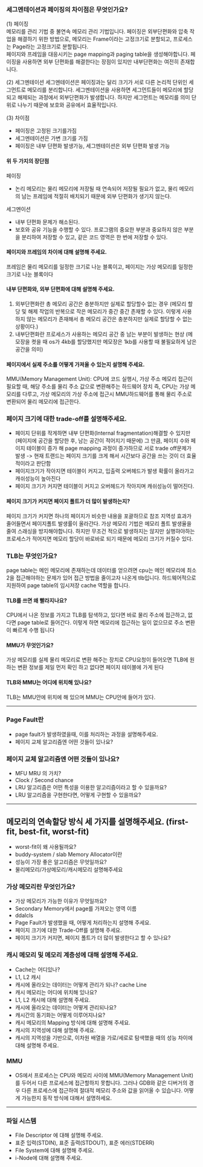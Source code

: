 ### 세그멘테이션과 페이징의 차이점은 무엇인가요?
(1) 페이징  
메모리를 관리 기법 중 불연속 메모리 관리 기법입니다. 페이징은 외부단편화와 압축 작업을 해결하기 위한 방법으로, 메모리는 Frame이라는 고정크기로 분할되고, 프로세스는 Page라는 고정크기로 분할됩니다.    
페이지와 프레임을 대응시키는 page mapping과 paging table을 생성해야합니다.
페이징을 사용하면 외부 단편화를 해결한다는 장점이 있지만 내부단편화는 여전히 존재합니다.

(2) 세그멘테이션
세그멘테이션은 페이징과는 달리 크기가 서로 다른 논리적 단위인 세그먼트로 메모리를 분리합니다. 세그멘테이션을 사용하면 세그먼트들이 메모리에 할당되고 해제되는 과정에서 외부단편화가 발생합니다. 하지만 세그먼트는 메모리를 의미 단위로 나누기 때문에 보호와 공유에서 효율적입니다.  

(3) 차이점
- 페이징은 고정된 크기를가짐  
- 세그멘테이션은 가변 크기를 가짐
- 페이징은 내부 단편화 발생가능, 세그멘테이션은 외부 단편화 발생 가능

#### 위 두 가지의 장단점   
페이징 
- 논리 메모리는 물리 메모리에 저장될 때 연속되어 저장될 필요가 없고, 물리 메모리의 남는 프레임에 적절히 배치되기 때문에 외부 단편화가 생기지 않는다.   


세그멘이션 
- 내부 단편화 문제가 해소된다.
- 보호와 공유 기능을 수행할 수 있다. 프로그램의 중요한 부분과 중요하지 않은 부분을 분리하여 저장할 수 있고, 같은 코드 영역은 한 번에 저장할 수 있다.  

#### 페이지와 프레임의 차이에 대해 설명해 주세요.
프레임은 물리 메모리를 일정한 크기로 나눈 블록이고, 페이지는 가상 메모리를 일정한 크기로 나눈 블록이다


#### 내부 단편화와, 외부 단편화에 대해 설명해 주세요.
1. 외부단편화란 총 메모리 공간은 충분하지만 실제로 할당할수 없는 경우
(메모리 할당 및 해제 작업의 반복으로 작은 메모리가 중간 중간 존재할 수 있다. 이렇게 사용하지 않는 메모리가 존재해서 총 메모리 공간은 충분하지만 실제로 할당할 수 없는 상황이다.)
2. 내부단편화란 프로세스가 사용하는 메모리 공간 중 남는 부분이 발생하는 현상
(메모장을 켯을 때 os가 4kb를 할당했지만 메모장은 1kb를 사용할 때 불필요하게 남은 공간을 의미)


#### 페이지에서 실제 주소를 어떻게 가져올 수 있는지 설명해 주세요.
MMU(Memory Management Unit): CPU에 코드 실행시, 가상 주소 메모리 접근이 필요할 때, 해당 주소를 물리 주소 값으로 변환해주는 하드웨어 장치
즉, CPU는 가상 메모리를 다루고, 가상 메모리의 가상 주소에 접근시 MMU하드웨어를 통해 물리 주소로 변환되어 물리 메모리에 접근한다.  


### 페이지 크기에 대한 trade-off를 설명해주세요.
- 페이지 단위를 작게하면 내부 단편화(Internal fragmentation)해결할 수 있지만 (페이지에 공간을 할당한 후, 남는 공간이 적어지기 때문에) 그 만큼, 페이지 수와 페이지 테이블이 증가 해 page mapping 과정이 증가하므로 서로 trade off문제가 발생 -> 현재 트랜드는 페이지 크기를 크게 해서 시간보다 공간을 쓰는 것이 더 효율적이라고 판단함
- 페이지크기가 작아지면 테이블이 커지고, 입출력 오버헤드가 발생 확률이 올라가고 캐쉬성능이 높아진다
- 페이지 크기가 커지면 테이블이 커지고 오버헤드가 작아지며 캐쉬성능이 떨어진다.

#### 페이지 크기가 커지면 페이지 폴트가 더 많이 발생하는지?
페이지 크기가 커지면 하나의 페이지가 비슷한 내용을 포괄하므로 참조 지역성 효과가 줄어들면서 페이지폴트 발생률이 올라간다. 가상 메모리 기법은 메모리 폴트 발생율을 줄여 스래싱을 방지해야합니다. 하지만 무조건 적으로 발생하지는 않지만 실행햐야하는 프로세스가 적어지면 메모리 할당이 바로바로 되기 때문에 메모리 크기가 커질수 있다.

### TLB는 무엇인가요?
page table는 메인 메모리에 존재하는데 데이터를 얻으려면 cpu는 메인 메모리에 최소 2을 접근해야하는 문제가 있어 접근 방법을 줄이고자 나온게 tlb입니다. 하드웨어적으로 지원하여 page table의 임시저장 cache 역할을 합니다.
#### TLB를 쓰면 왜 빨라지나요?
CPU에서 나온 정보를 가지고 TLB를 탐색하고, 있다면 바로 물리 주소에 접근하고, 없다면 page table로 들어간다. 이렇게 하면 메모리에 접근하는 일이 없으므로 주소 변환이 빠르게 수행 됩니다
#### MMU가 무엇인가요?
가상 메모리를 실제 물리 메모리로 변환 해주는 장치로 CPU요청이 들어오면 TLB에 원하는 변환 정보를 제일 먼저 확인 하고 없다면 페이지 테이블에 가게 된다
#### TLB와 MMU는 어디에 위치해 있나요?
TLB는 MMU안에 위치에 해 있으며 MMU는 CPU안에 들어가 있다.

---

### Page Fault란

- page fault가 발생하였을때, 이를 처리하는 과정을 설명해주세요.
- 페이지 교체 알고리즘엔 어떤 것들이 있나요?

### 페이지 교체 알고리즘엔 어떤 것들이 있나요?

- MFU MRU 의 가치?
- Clock / Second chance
- LRU 알고리즘은 어떤 특성을 이용한 알고리즘이라고 할 수 있을까요?
- LRU 알고리즘을 구현한다면, 어떻게 구현할 수 있을까요?

---

## 메모리의 연속할당 방식 세 가지를 설명해주세요. (first-fit, best-fit, worst-fit)

- worst-fit이 왜 사용될까요?
- buddy-system / slab Memory Allocator이란
- 성능이 가장 좋은 알고리즘은 무엇일까요?
- 물리메모리/가상메모리/캐시메모리 설명해주세요

### 가상 메모리란 무엇인가요?

- 가상 메모리가 가능한 이유가 무엇일까요?
- Secondary Memory에서 page를 가져오는 영역 이름
- ddalcls
- Page Fault가 발생했을 때, 어떻게 처리하는지 설명해 주세요.
- 페이지 크기에 대한 Trade-Off를 설명해 주세요.
- 페이지 크기가 커지면, 페이지 폴트가 더 많이 발생한다고 할 수 있나요?

### 캐시 메모리 및 메모리 계층성에 대해 설명해 주세요.

- Cache는 어디있나?
- L1, L2 캐시
- 캐시에 올라오는 데이터는 어떻게 관리가 되나? cache Line
- 캐시 메모리는 어디에 위치해 있나요?
- L1, L2 캐시에 대해 설명해 주세요.
- 캐시에 올라오는 데이터는 어떻게 관리되나요?
- 캐시간의 동기화는 어떻게 이루어지나요?
- 캐시 메모리의 Mapping 방식에 대해 설명해 주세요.
- 캐시의 지역성에 대해 설명해 주세요.
- 캐시의 지역성을 기반으로, 이차원 배열을 가로/세로로 탐색했을 때의 성능 차이에 대해 설명해 주세요.

### MMU

- OS에서 프로세스는 CPU와 메모리 사이에 MMU(Memory Management Unit)를 두어서 다른 프로세스에 접근할하지 못합니다. 그러나 GDB와 같은 디버거의 경우 다른 프로세스에 접근하여 절대적 메모리 주소와 값을 읽어올 수 있습니다. 어떻게 가능한지 동작 방식에 대해서 설명하세요.

---

### 파일 시스템

- File Descriptor 에 대해 설명해 주세요.
- 표준 입력(STDIN), 표준 출력(STDOUT), 표준 에러(STDERR)
- File System에 대해 설명해 주세요.
- i-Node에 대해 설명해 주세요.
